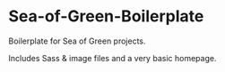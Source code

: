 # Sea-of-Green-Boilerplate
Boilerplate for Sea of Green projects.

Includes Sass & image files and a very basic homepage.
